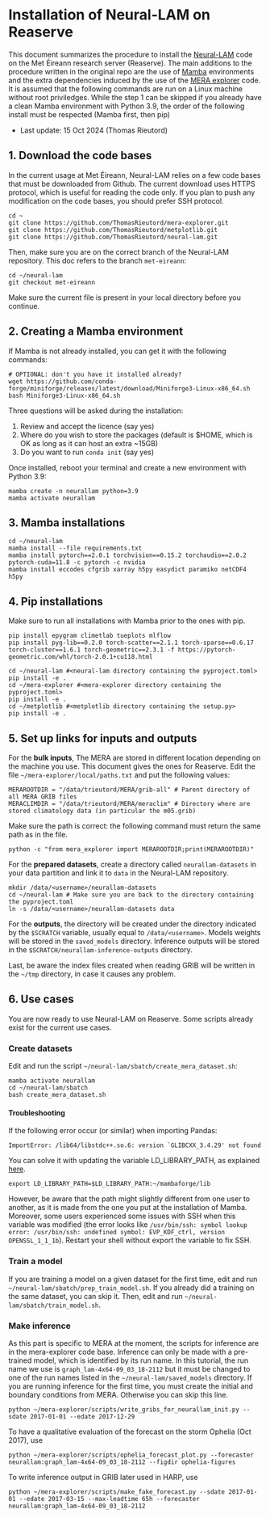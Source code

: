 # Installation of Neural-LAM on Reaserve

This document summarizes the procedure to install the [Neural-LAM](https://github.com/mllam/neural-lam) code on the Met Éireann research server (Reaserve).
The main additions to the procedure written in the original repo are the use of [Mamba](https://mamba.readthedocs.io/en/latest/) environments and the extra dependencies induced by the use of the [MERA explorer](https://github.com/ThomasRieutord/mera-explorer) code.
It is assumed that the following commands are run on a Linux machine without root priviledges.
While the step 1 can be skipped if you already have a clean Mamba environment with Python 3.9, the order of the following install must be respected (Mamba first, then pip)

  * Last update: 15 Oct 2024 (Thomas Rieutord)

## 1. Download the code bases

In the current usage at Met Éireann, Neural-LAM relies on a few code bases that must be downloaded from Github.
The current download uses HTTPS protocol, which is useful for reading the code only. If you plan to push any modification on the code bases, you should prefer SSH protocol.
```
cd ~
git clone https://github.com/ThomasRieutord/mera-explorer.git
git clone https://github.com/ThomasRieutord/metplotlib.git
git clone https://github.com/ThomasRieutord/neural-lam.git
```

Then, make sure you are on the correct branch of the Neural-LAM repository. This doc refers to the branch `met-eireann`:
```
cd ~/neural-lam
git checkout met-eireann
```
Make sure the current file is present in your local directory before you continue.

## 2. Creating a Mamba environment

If Mamba is not already installed, you can get it with the following commands:
```
# OPTIONAL: don't you have it installed already?
wget https://github.com/conda-forge/miniforge/releases/latest/download/Miniforge3-Linux-x86_64.sh
bash Miniforge3-Linux-x86_64.sh
```
Three questions will be asked during the installation:
  1. Review and accept the licence (say yes)
  2. Where do you wish to store the packages (default is $HOME, which is OK as long as it can host an extra ~15GB)
  3. Do you want to run `conda init` (say yes)

Once installed, reboot your terminal and create a new environment with Python 3.9:
```
mamba create -n neurallam python=3.9
mamba activate neurallam
```

## 3. Mamba installations

```
cd ~/neural-lam
mamba install --file requirements.txt
mamba install pytorch==2.0.1 torchvision==0.15.2 torchaudio==2.0.2 pytorch-cuda=11.8 -c pytorch -c nvidia
mamba install eccodes cfgrib xarray h5py easydict paramiko netCDF4 h5py
```

## 4. Pip installations

Make sure to run all installations with Mamba prior to the ones with pip.

```
pip install epygram climetlab tueplots mlflow
pip install pyg-lib==0.2.0 torch-scatter==2.1.1 torch-sparse==0.6.17 torch-cluster==1.6.1 torch-geometric==2.3.1 -f https://pytorch-geometric.com/whl/torch-2.0.1+cu118.html

cd ~/neural-lam #<neural-lam directory containing the pyproject.toml>
pip install -e .
cd ~/mera-explorer #<mera-explorer directory containing the pyproject.toml>
pip install -e .
cd ~/metplotlib #<metplotlib directory containing the setup.py>
pip install -e .
```

## 5. Set up links for inputs and outputs

For the **bulk inputs**, The MERA are stored in different location depending on the machine you use. This document gives the ones for Reaserve.
Edit the file `~/mera-explorer/local/paths.txt` and put the following values:
```
MERAROOTDIR = "/data/trieutord/MERA/grib-all" # Parent directory of all MERA GRIB files
MERACLIMDIR = "/data/trieutord/MERA/meraclim" # Directory where are stored climatology data (in particular the m05.grib)
```

Make sure the path is correct: the following command must return the same path as in the file.
```
python -c "from mera_explorer import MERAROOTDIR;print(MERAROOTDIR)"
```

For the **prepared datasets**, create a directory called `neurallam-datasets` in your data partition and link it to `data` in the Neural-LAM repository.
```
mkdir /data/<username>/neurallam-datasets
cd ~/neural-lam # Make sure you are back to the directory containing the pyproject.toml
ln -s /data/<username>/neurallam-datasets data
```

For the **outputs**, the directory will be created under the directory indicated by the `$SCRATCH` variable, usually equal to `/data/<username>`.
Models weights will be stored in the `saved_models` directory. Inference outputs will be stored in the `$SCRATCH/neurallam-inference-outputs` directory.

Last, be aware the index files created when reading GRIB will be written in the `~/tmp` directory, in case it causes any problem.


## 6. Use cases

You are now ready to use Neural-LAM on Reaserve. Some scripts already exist for the current use cases.

### Create datasets

Edit and run the script `~/neural-lam/sbatch/create_mera_dataset.sh`:
```
mamba activate neurallam
cd ~/neural-lam/sbatch
bash create_mera_dataset.sh
```
#### Troubleshooting
If the following error occur (or similar) when importing Pandas:
```
ImportError: /lib64/libstdc++.so.6: version `GLIBCXX_3.4.29' not found
```
You can solve it with updating the variable LD_LIBRARY_PATH, as explained [here](https://stackoverflow.com/questions/58424974/anaconda-importerror-usr-lib64-libstdc-so-6-version-glibcxx-3-4-21-not-fo).
```
export LD_LIBRARY_PATH=$LD_LIBRARY_PATH:~/mambaforge/lib
```
However, be aware that the path might slightly different from one user to another, as it is made from the one you put at the installation of Mamba.
Moreover, some users experienced some issues with SSH when this variable was modified (the error looks like `/usr/bin/ssh: symbol lookup error: /usr/bin/ssh: undefined symbol: EVP_KDF_ctrl, version OPENSSL_1_1_1b`).
Restart your shell without export the variable to fix SSH.

### Train a model

If you are training a model on a given dataset for the first time, edit and run `~/neural-lam/sbatch/prep_train_model.sh`.
If you already did a training on the same dataset, you can skip it.
Then, edit and run `~/neural-lam/sbatch/train_model.sh`.


### Make inference

As this part is specific to MERA at the moment, the scripts for inference are in the mera-explorer code base.
Inference can only be made with a pre-trained model, which is identified by its run name.
In this tutorial, the run name we use is `graph_lam-4x64-09_03_18-2112` but it must be changed to one of the run names listed in the `~/neural-lam/saved_models` directory.
If you are running inference for the first time, you must create the initial and boundary conditions from MERA. Otherwise you can skip this line.
```
python ~/mera-explorer/scripts/write_gribs_for_neurallam_init.py --sdate 2017-01-01 --edate 2017-12-29
```

To have a qualitative evaluation of the forecast on the storm Ophelia (Oct 2017), use
```
python ~/mera-explorer/scripts/ophelia_forecast_plot.py --forecaster neurallam:graph_lam-4x64-09_03_18-2112 --figdir ophelia-figures
```

To write inference output in GRIB later used in HARP, use
```
python ~/mera-explorer/scripts/make_fake_forecast.py --sdate 2017-01-01 --edate 2017-03-15 --max-leadtime 65h --forecaster neurallam:graph_lam-4x64-09_03_18-2112
```

